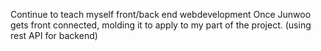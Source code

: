 Continue to teach myself front/back end webdevelopment
Once Junwoo gets front connected, molding it to apply to my part of the project. (using rest API for backend)